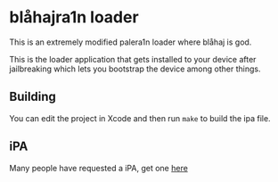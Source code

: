 # blåhajra1n loader

This is an extremely modified palera1n loader where blåhaj is god.

This is the loader application that gets installed to your device after jailbreaking which lets you bootstrap the device among other things.

## Building

You can edit the project in Xcode and then run `make` to build the ipa file.

## iPA
Many people have requested a iPA, get one [here](https://nightly.link/palera1n/loader/workflows/build/main/palera1n.zip)

